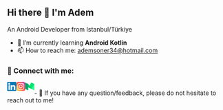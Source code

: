 ## Hi there 👋 I'm Adem

An Android Developer from Istanbul/Türkiye

- 🌱 I’m currently learning <b> Android Kotlin</b>
- 📫 How to reach me: ademsoner34@hotmail.com

### 🤝 Connect with me:

<a href="https://www.linkedin.com/in/adem-soner/"><img align="left" src="https://raw.githubusercontent.com/AdemSoner/AdemSoner/main/images/linkedin.svg" alt="Adem Soner | LinkedIn" width="21px"/></a>
<a href="https://www.instagram.com/ademmsoner/"><img align="left" src="https://raw.githubusercontent.com/AdemSoner/AdemSoner/main/images/instagram.svg" alt="Adem Soner | Instagram" width="21px"/></a>
<a href="https://medium.com/@ademsoner34/"><img align="left" src="https://raw.githubusercontent.com/AdemSoner/AdemSoner/main/images/medium.svg" alt="Adem Soner | Medium" width="21px"/></a>

</br>
- 💬 If you have any question/feedback, please do not hesitate to reach out to me!

